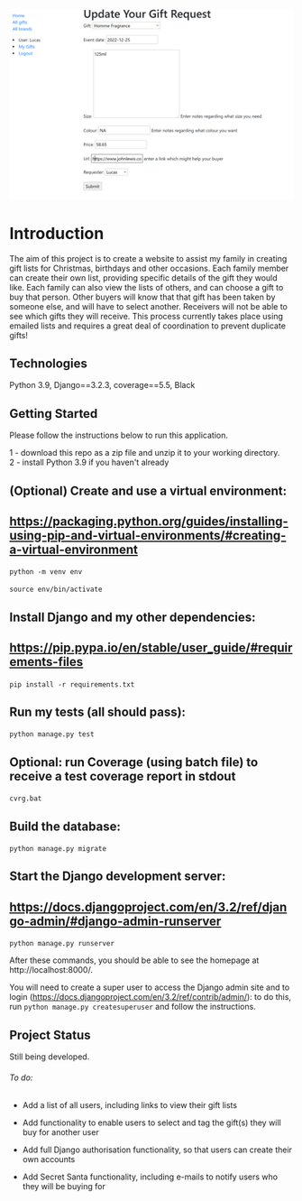 ![](giftlistcover.png)
# Introduction

The aim of this project is to create a website to assist my family in creating gift lists for Christmas, birthdays and other occasions. Each family member can create their own list, providing specific details of the gift they would like. 
Each family can also view the lists of others, and can choose a gift to buy that person. Other buyers will know that that gift has been taken by someone else, and will have to select another. Receivers will not be able to see
which gifts they will receive. This process currently takes place using emailed lists and requires a great deal of coordination to prevent duplicate gifts! 

## Technologies

Python 3.9, Django==3.2.3, coverage==5.5, Black

## Getting Started

Please follow the instructions below to run this application. 

1 - download this repo as a zip file and unzip it to your working directory.  
2 - install Python 3.9 if you haven't already


## (Optional) Create and use a virtual environment:
## https://packaging.python.org/guides/installing-using-pip-and-virtual-environments/#creating-a-virtual-environment
```python -m venv env```

```source env/bin/activate```

## Install Django and my other dependencies:
## https://pip.pypa.io/en/stable/user_guide/#requirements-files
```pip install -r requirements.txt```

## Run my tests (all should pass):
```python manage.py test```

## Optional: run Coverage (using batch file) to receive a test coverage report in stdout
```cvrg.bat```

## Build the database:
```python manage.py migrate```

## Start the Django development server:
## https://docs.djangoproject.com/en/3.2/ref/django-admin/#django-admin-runserver
```python manage.py runserver```


After these commands, you should be able to see the homepage at http://localhost:8000/.

You will need to create a super user to access the Django admin site and to 
login (https://docs.djangoproject.com/en/3.2/ref/contrib/admin/): to do this, 
run `python manage.py createsuperuser` and follow the instructions.

## Project Status

Still being developed. 
###### To do:

- Add a list of all users, including links to view their gift lists

- Add functionality to enable users to select and tag the gift(s) they will buy for another user

- Add full Django authorisation functionality, so that users can create their own accounts

- Add Secret Santa functionality, including e-mails to notify users who they will be buying for 

